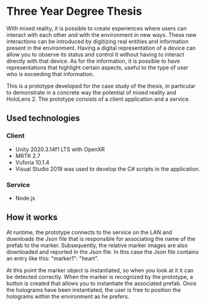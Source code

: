 # Three Year Degree Thesis
With mixed reality, it is possible to create experiences where users can interact with each other and with the environment in new ways.
These new interactions can be introduced by digitizing real entities and information present in the environment.
Having a digital representation of a device can allow you to observe its status and control it without having to interact directly with that device. As for the information, it is possible to have representations that highlight certain aspects, useful to the type of user who is exceeding that information.

This is a prototype developed for the case study of the thesis, in particular to demonstrate in a concrete way the potential of mixed reality and HoloLens 2.
The prototype consists of a client application and a service.

## Used technologies
### Client
- Unity 2020.3.14f1 LTS with OpenXR
- MRTK 2.7
- Vuforia 10.1.4
- Visual Studio 2019 was used to develop the C# scripts in the application.
### Service
- Node.js

## How it works

At runtime, the prototype connects to the service on the LAN and downloads the Json file that is responsible for associating the name of the prefab to the marker. Subsequently, the relative marker images are also downloaded and reported in the Json file.
In this case the Json file contains an entry like this: "marker1": "heart".

At this point the marker object is instantiated, so when you look at it it can be detected correctly.
When the marker is recognized by the prototype, a button is created that allows you to instantiate the associated prefab.
Once the holograms have been instantiated, the user is free to position the holograms within the environment as he prefers.
